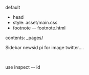 default
- head
- style: asset/main.css
- footnote -- footnote.html

contents:
_pages/

Sidebar
newsid
pi for image
twitter....

<br>

use inspect -- id 